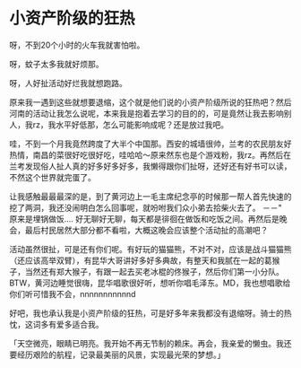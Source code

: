 # 小资产阶级的狂热


呀，不到20个小时的火车我就害怕啦。

呀，蚊子太多我就好烦那。

呀，人好扯活动好烂我就想跑路。

原来我一遇到这些就想要退缩，这个就是他们说的小资产阶级所说的狂热吧？然后河南的活动让我怎么说呢，本来我是抱着去学习的目的的，可是竟然让我去影响别人，我rz，我水平好低那，怎么可能影响成呢？还是放过我吧。

哇，不到一个月我竟然跨度了大半个中国那。西安的城墙很帅，兰考的农民朋友好热情，南昌的菜很好吃很好吃，哇哈哈～原来然东也是个游戏粉，我rz。再然后在兰考发现俗人扯人真的好多好多好多，我懒得跟你们扯呀，还好还有好书可以读，不然这个世界就完蛋了。

让我感触最最最深的是，到了黄河边上一毛主席纪念亭的时候那一帮人首先快速的挖了两洞，我还没闹明白怎么回事呢，就吩咐我们众小弟去拾柴火去了。 －－" 原来是埋锅做饭.... 好无聊好无聊，每天都是徘徊在做饭和吃饭之间。再然后是晚会，最后村民居然大部分都不看啦，大概这晚会应该整个活动扯的高潮吧？

活动虽然很扯，可是还有你们呢。有好玩的猫猫熊，不对不对，应该是战斗猫猫熊（还应该高举双臂），有昆华大哥讲好多好多典故，有整天和我腻在一起的葛猴子，当然还有郑大猴子，有跟一起去买老冰棍的佟猴子，然后你们第一小分队。BTW，黄河边睡觉很嗨，昆华唱歌很好听，想听你唱毛泽东。MD，我也想唱歌给你们听可惜我不会，nnnnnnnnnnnd

好吧，我也承认我是小资产阶级的狂热，可是好多年来我都没有退缩呀。骑士的热忱，这词多有爱多适合我。

「天空微亮，眼睛已明亮。我开始不再无节制的赖床。再会，我亲爱的懒虫。我还要经历艰险的航程，记录最美丽的风景，实现最光荣的梦想。」
